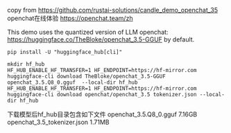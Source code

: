 copy from https://github.com/rustai-solutions/candle_demo_openchat_35
openchat在线体验 https://openchat.team/zh

This demo uses the quantized version of LLM openchat: https://huggingface.co/TheBloke/openchat_3.5-GGUF by default.

```
pip install -U "huggingface_hub[cli]"

mkdir hf_hub
HF_HUB_ENABLE_HF_TRANSFER=1 HF_ENDPOINT=https://hf-mirror.com huggingface-cli download TheBloke/openchat_3.5-GGUF openchat_3.5.Q8_0.gguf  --local-dir hf_hub
HF_HUB_ENABLE_HF_TRANSFER=1 HF_ENDPOINT=https://hf-mirror.com huggingface-cli download openchat/openchat_3.5 tokenizer.json --local-dir hf_hub
```

下载模型后hf_hub目录包含如下文件
openchat_3.5.Q8_0.gguf 7.16GB
openchat_3.5_tokenizer.json 1.71MB